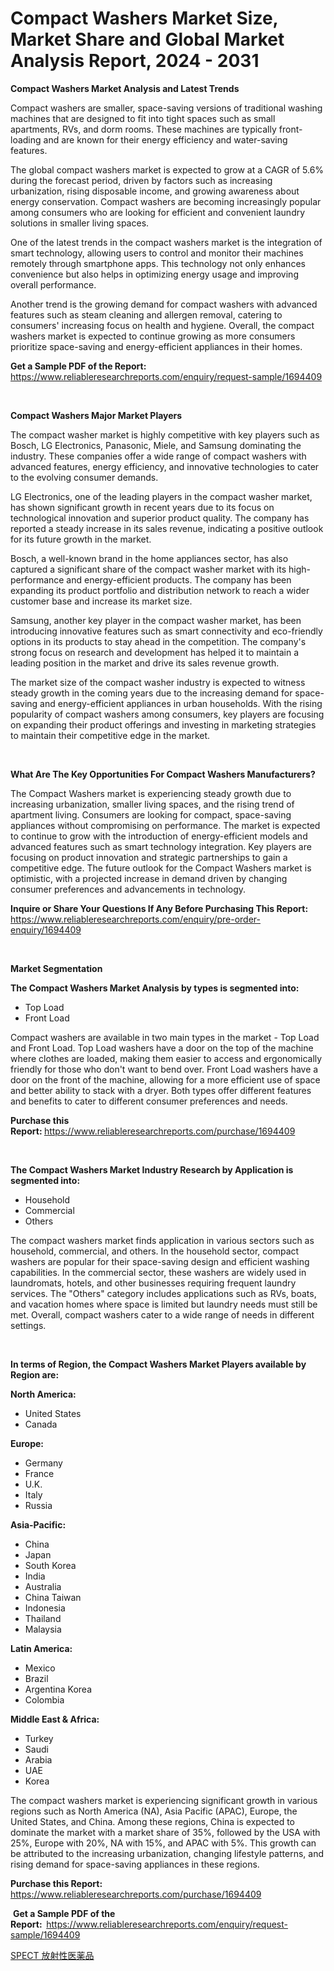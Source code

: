 <p><h1>Compact Washers Market Size, Market Share and Global Market Analysis Report, 2024 - 2031</h1></p><p><strong>Compact Washers Market Analysis and Latest Trends</strong></p>
<p><p>Compact washers are smaller, space-saving versions of traditional washing machines that are designed to fit into tight spaces such as small apartments, RVs, and dorm rooms. These machines are typically front-loading and are known for their energy efficiency and water-saving features.</p><p>The global compact washers market is expected to grow at a CAGR of 5.6% during the forecast period, driven by factors such as increasing urbanization, rising disposable income, and growing awareness about energy conservation. Compact washers are becoming increasingly popular among consumers who are looking for efficient and convenient laundry solutions in smaller living spaces.</p><p>One of the latest trends in the compact washers market is the integration of smart technology, allowing users to control and monitor their machines remotely through smartphone apps. This technology not only enhances convenience but also helps in optimizing energy usage and improving overall performance.</p><p>Another trend is the growing demand for compact washers with advanced features such as steam cleaning and allergen removal, catering to consumers' increasing focus on health and hygiene. Overall, the compact washers market is expected to continue growing as more consumers prioritize space-saving and energy-efficient appliances in their homes.</p></p>
<p><strong>Get a Sample PDF of the Report:&nbsp;</strong> <a href="https://www.reliableresearchreports.com/enquiry/request-sample/1694409">https://www.reliableresearchreports.com/enquiry/request-sample/1694409</a></p>
<p>&nbsp;</p>
<p><strong>Compact Washers Major Market Players</strong></p>
<p><p>The compact washer market is highly competitive with key players such as Bosch, LG Electronics, Panasonic, Miele, and Samsung dominating the industry. These companies offer a wide range of compact washers with advanced features, energy efficiency, and innovative technologies to cater to the evolving consumer demands.</p><p>LG Electronics, one of the leading players in the compact washer market, has shown significant growth in recent years due to its focus on technological innovation and superior product quality. The company has reported a steady increase in its sales revenue, indicating a positive outlook for its future growth in the market.</p><p>Bosch, a well-known brand in the home appliances sector, has also captured a significant share of the compact washer market with its high-performance and energy-efficient products. The company has been expanding its product portfolio and distribution network to reach a wider customer base and increase its market size.</p><p>Samsung, another key player in the compact washer market, has been introducing innovative features such as smart connectivity and eco-friendly options in its products to stay ahead in the competition. The company's strong focus on research and development has helped it to maintain a leading position in the market and drive its sales revenue growth.</p><p>The market size of the compact washer industry is expected to witness steady growth in the coming years due to the increasing demand for space-saving and energy-efficient appliances in urban households. With the rising popularity of compact washers among consumers, key players are focusing on expanding their product offerings and investing in marketing strategies to maintain their competitive edge in the market.</p></p>
<p>&nbsp;</p>
<p><strong>What Are The Key Opportunities For Compact Washers Manufacturers?</strong></p>
<p><p>The Compact Washers market is experiencing steady growth due to increasing urbanization, smaller living spaces, and the rising trend of apartment living. Consumers are looking for compact, space-saving appliances without compromising on performance. The market is expected to continue to grow with the introduction of energy-efficient models and advanced features such as smart technology integration. Key players are focusing on product innovation and strategic partnerships to gain a competitive edge. The future outlook for the Compact Washers market is optimistic, with a projected increase in demand driven by changing consumer preferences and advancements in technology.</p></p>
<p><strong>Inquire or Share Your Questions If Any Before Purchasing This Report:</strong> <a href="https://www.reliableresearchreports.com/enquiry/pre-order-enquiry/1694409">https://www.reliableresearchreports.com/enquiry/pre-order-enquiry/1694409</a></p>
<p>&nbsp;</p>
<p><strong>Market Segmentation</strong></p>
<p><strong>The Compact Washers Market Analysis by types is segmented into:</strong></p>
<p><ul><li>Top Load</li><li>Front Load</li></ul></p>
<p><p>Compact washers are available in two main types in the market - Top Load and Front Load. Top Load washers have a door on the top of the machine where clothes are loaded, making them easier to access and ergonomically friendly for those who don't want to bend over. Front Load washers have a door on the front of the machine, allowing for a more efficient use of space and better ability to stack with a dryer. Both types offer different features and benefits to cater to different consumer preferences and needs.</p></p>
<p><strong>Purchase this Report:&nbsp;</strong><a href="https://www.reliableresearchreports.com/purchase/1694409">https://www.reliableresearchreports.com/purchase/1694409</a></p>
<p>&nbsp;</p>
<p><strong>The Compact Washers Market Industry Research by Application is segmented into:</strong></p>
<p><ul><li>Household</li><li>Commercial</li><li>Others</li></ul></p>
<p><p>The compact washers market finds application in various sectors such as household, commercial, and others. In the household sector, compact washers are popular for their space-saving design and efficient washing capabilities. In the commercial sector, these washers are widely used in laundromats, hotels, and other businesses requiring frequent laundry services. The "Others" category includes applications such as RVs, boats, and vacation homes where space is limited but laundry needs must still be met. Overall, compact washers cater to a wide range of needs in different settings.</p></p>
<p>&nbsp;</p>
<p><strong>In terms of Region, the Compact Washers Market Players available by Region are:</strong></p>
<p>
    <p> <strong> North America: </strong>
        <ul>
            <li>United States</li>
            <li>Canada</li>
        </ul>
        </p> 
    <p> <strong> Europe: </strong>
        <ul>
            <li>Germany</li>
            <li>France</li>
            <li>U.K.</li>
            <li>Italy</li>
            <li>Russia</li>
        </ul>
        </p> 
    <p> <strong> Asia-Pacific: </strong>
        <ul>
            <li>China</li>
            <li>Japan</li>
            <li>South Korea</li>
            <li>India</li>
            <li>Australia</li>
            <li>China Taiwan</li>
            <li>Indonesia</li>
            <li>Thailand</li>
            <li>Malaysia</li>
        </ul>
        </p> 
    <p> <strong> Latin America: </strong>
        <ul>
            <li>Mexico</li>
            <li>Brazil</li>
            <li>Argentina Korea</li>
            <li>Colombia</li>
        </ul>
        </p> 
    <p> <strong> Middle East & Africa: </strong>
        <ul>
            <li>Turkey</li>
            <li>Saudi</li>
            <li>Arabia</li>
            <li>UAE</li>
            <li>Korea</li>
        </ul>
    </p>
    </p>
<p><p>The compact washers market is experiencing significant growth in various regions such as North America (NA), Asia Pacific (APAC), Europe, the United States, and China. Among these regions, China is expected to dominate the market with a market share of 35%, followed by the USA with 25%, Europe with 20%, NA with 15%, and APAC with 5%. This growth can be attributed to the increasing urbanization, changing lifestyle patterns, and rising demand for space-saving appliances in these regions.</p></p>
<p><strong>Purchase this Report: </strong><a href="https://www.reliableresearchreports.com/purchase/1694409">https://www.reliableresearchreports.com/purchase/1694409</a></p>
<p>&nbsp;<strong>Get a Sample PDF of the Report:&nbsp;&nbsp;</strong><a href="https://www.reliableresearchreports.com/enquiry/request-sample/1694409">https://www.reliableresearchreports.com/enquiry/request-sample/1694409</a></p>
<p><strong></strong></p>
<p><p><a href="https://github.com/oqoeusbvpadwjs08/Market-Research-Report-List-1/blob/main/63879732696.md">SPECT 放射性医薬品</a></p></p>